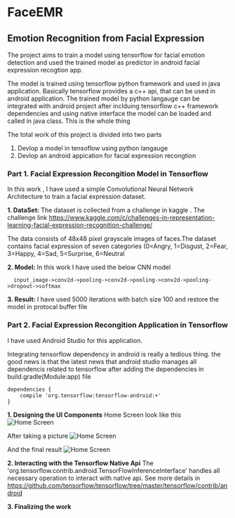 # FaceEMR
## Emotion Recognition from Facial Expression 

The project aims to train a model using tensorflow for facial emotion detection and used the trained model 
as predictor in android facial expression recogtion app.

The model is trained using  tensorflow python framework and used in java application. 
Basically tensorflow provides a c++ api, that can be used in android application. The trained model by python langauge can be integrated with android project 
after inclduing tensorflow c++ framework dependencies and using native interface the model can be loaded and called in java class. This is the whole thing 

The total work of this project is divided into two parts 
1) Devlop  a model in tensoflow using python langauge 
2) Devlop an android appication for facial expression recongtion 


### Part 1.  Facial Expression Recongition Model in Tensorflow 

In this work , I have used a simple Convolutional Neural Network Architecture to train a facial expression dataset.

**1. DataSet:** The dataset is collected from a challenge in kaggle . 
The challenge link https://www.kaggle.com/c/challenges-in-representation-learning-facial-expression-recognition-challenge/

The data consists of 48x48 pixel grayscale images of faces.The dataset contains facial expression  of seven categories (0=Angry, 1=Disgust, 2=Fear, 3=Happy, 4=Sad, 5=Surprise, 6=Neutral

**2. Model:** 
    In this work I have used the below CNN model 
    
      input_image->conv2d->pooling->conv2d->pooling->conv2d->pooling->dropout->softmax

**3. Result:** I have used 5000 iterations with batch size 100 and restore the model in protocal buffer file

### Part 2.  Facial Expression Recongition Application in Tensorflow

I have used Android Studio for this application. 

Integrating tensorflow dependency in android is really a tedious thing. the good news is that the latest news that android studio manages all dependencis related to tensorflow after adding the dependencies in build.gradle(Module:app) file 

```
dependencies {
    compile 'org.tensorflow:tensorflow-android:+' 
}

```
**1. Designing the UI Components**
Home Screen look like this
![Home Screen ](/images/home.png)

After taking a picture 
![Home Screen ](/images/camera.png)

And the final result 
![Home Screen ](/images/detect.png)



**2. Interacting with the Tensorflow Native Api**
The 'org.tensorflow.contrib.android.TensorFlowInferenceInterface' handles all necessary operation to interact with native api. See more details in https://github.com/tensorflow/tensorflow/tree/master/tensorflow/contrib/android

**3. Finalizing the work** 




